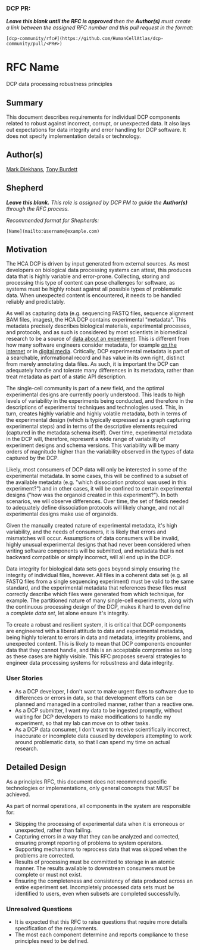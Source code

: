 ### DCP PR:

***Leave this blank until the RFC is approved** then the **Author(s)** must create a link between the assigned RFC number and this pull request in the format:*

`[dcp-community/rfc#](https://github.com/HumanCellAtlas/dcp-community/pull/<PR#>)`

# RFC Name

DCP data processing robustness principles

## Summary

This document describes requirements for individual DCP components related to robust against incorrect, corrupt, or unexpected data.  It also lays out expectations for data integrity and error handling for DCP software.  It does not specify implementation details or technology.

## Author(s)

[Mark Diekhans](mailto:markd@ucsc.edu),
[Tony Burdett](mailto:tburdett@ebi.ac.uk)

## Shepherd
***Leave this blank.** This role is assigned by DCP PM to guide the **Author(s)** through the RFC process.*

*Recommended format for Shepherds:*

 `[Name](mailto:username@example.com)`

## Motivation

The HCA DCP is driven by input generated from external sources. As most developers on biological data processing systems can attest, this produces data that is highly variable and error-prone. Collecting, storing and processing this type of content can pose challenges for software, as systems must be highly robust against all possible types of problematic data. When unexpected content is encountered, it needs to be handled reliably and predictably.

As well as capturing data (e.g. sequencing FASTQ files, sequence alignment BAM files, images), the HCA DCP contains experimental "metadata". This metadata precisely describes biological materials, experimental processes, and protocols, and as such is considered by most scientists in biomedical research to be a source of [data about an experiment](https://en.wikipedia.org/wiki/Metadata#In_biomedical_research). This is different from how many software engineers consider metadata, for example [on the internet](https://en.wikipedia.org/wiki/Metadata#On_the_Internet) or in [digital media](https://en.wikipedia.org/wiki/Metadata#In_broadcast_industry). Critically, DCP experimental metadata is part of a searchable, informational record and has value in its own right, distinct from merely annotating data files. As such, it is important the DCP can adequately handle and tolerate many differences in its metadata, rather than treat metadata as part of a static API description.

The single-cell community is part of a new field, and the optimal experimental designs are currently poorly understood. This leads to high levels of variability in the experiments being conducted, and therefore in the descriptions of experimental techniques and technologies used. This, in turn, creates highly variable and highly volatile metadata, both in terms of the experimental design (which is typically expressed as a graph capturing experimental steps) and in terms of the descriptive elements required (captured in the metadata schema itself). Over time, experimental metadata in the DCP will, therefore, represent a wide range of variability of experiment designs and schema versions. This variability will be many orders of magnitude higher than the variability observed in the types of data captured by the DCP.

Likely, most consumers of DCP data will only be interested in some of the experimental metadata. In some cases, this will be confined to a subset of the available metadata (e.g. "which dissociation protocol was used in this experiment?") and in other cases, it will be confined to certain experimental designs ("how was the organoid created in this experiment?"). In both scenarios, we will observe differences. Over time, the set of fields needed to adequately define dissociation protocols will likely change, and not all experimental designs make use of organoids.

Given the manually created nature of experimental metadata, it's high variability, and the needs of consumers, it is likely that errors and mismatches will occur. Assumptions of data consumers will be invalid, highly unusual experimental designs that had never been considered when writing software components will be submitted, and metadata that is not backward compatible or simply incorrect, will all end up in the DCP.

Data integrity for biological data sets goes beyond simply ensuring the integrity of individual files, however. All files in a coherent data set (e.g. all FASTQ files from a single sequencing experiment) must be valid to the same standard, and the experimental metadata that references these files must correctly describe which files were generated from which technique, for example. The partitioned nature of many single-cell experiments, along with the continuous processing design of the DCP, makes it hard to even define a *complete data set*, let alone ensure it's integrity.

To create a robust and resilient system, it is critical that DCP components are engineered with a liberal attitude to data and experimental metadata, being highly tolerant to errors in data and metadata, integrity problems, and unexpected content. This is likely to mean that DCP components encounter data that they cannot handle, and this is an acceptable compromise as long as these cases are highly visible. This RFC proposes several strategies to engineer data processing systems for robustness and data integrity.

### User Stories

- As a DCP developer, I don't want to make urgent fixes to software due to differences or errors in data, so that development efforts can be planned and managed in a controlled manner, rather than a reactive one.
- As a DCP submitter, I want my data to be ingested promptly, without waiting for DCP developers to make modifications to handle my experiment, so that my lab can move on to other tasks.
- As a DCP data consumer, I don't want to receive scientifically incorrect, inaccurate or incomplete data caused by developers attempting to work around problematic data, so that I can spend my time on actual research.

## Detailed Design

As a principles RFC, this document does not recommend specific technologies or implementations, only general concepts that MUST be achieved.

As part of normal operations, all components in the system are responsible for:
- Skipping the processing of experimental data when it is erroneous or unexpected, rather than failing.
- Capturing errors in a way that they can be analyzed and corrected, ensuring prompt reporting of problems to system operators.
- Supporting mechanisms to reprocess data that was skipped when the problems are corrected.
- Results of processing must be committed to storage in an atomic manner.  The results available to downstream consumers must be complete or must not exist.
- Ensuring the completeness and consistency of data produced across an entire experiment set.  Incompletely processed data sets must be identified to users, even when subsets are completed successfully.


### Unresolved Questions

- It is expected that this RFC to raise questions that require more details specification of the requirements.
- The most each component determine and reports compliance to these principles need to be defined.

